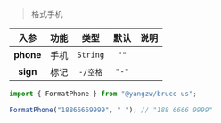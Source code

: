 > 格式手机

入参|功能|类型|默认|说明
:-:|:-:|:-:|:-:|-
**phone**|手机|`String`|`""`
**sign**|标记|`-/空格`|`"-"`

```js
import { FormatPhone } from "@yangzw/bruce-us";

FormatPhone("18866669999", " "); // "188 6666 9999"
```